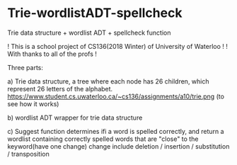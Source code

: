 # Trie-wordlistADT-spellcheck
Trie data structure + wordlist ADT + spellcheck function

! This is a school project of CS136(2018 Winter) of University of Waterloo !
! With thanks to all of the profs !

Three parts:

a) Trie data structure, a tree where each node has 26 children, which represent 26 letters of the alphabet.
   https://www.student.cs.uwaterloo.ca/~cs136/assignments/a10/trie.png (to see how it works)

b) wordlist ADT wrapper for trie data structure

c) Suggest function determines ifi a word is spelled correctly, and return a wordlist containing 
   correctly spelled words that are "close" to the keyword(have one change)
   change include deletion / insertion / substitution / transposition
